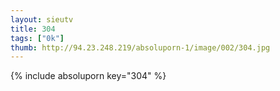 ```yaml
--- 
layout: sieutv
title: 304
tags: ["0k"]
thumb: http://94.23.248.219/absoluporn-1/image/002/304.jpg
---
```

{% include absoluporn key="304" %} 
